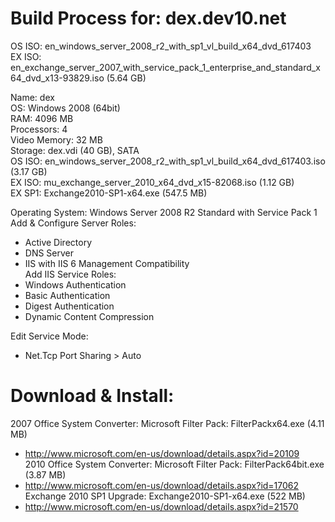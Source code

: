 Build Process for: dex.dev10.net 
================================
OS ISO: en_windows_server_2008_r2_with_sp1_vl_build_x64_dvd_617403<br>
EX ISO: en_exchange_server_2007_with_service_pack_1_enterprise_and_standard_x64_dvd_x13-93829.iso (5.64 GB)<br>

Name: dex<br>
OS: Windows 2008 (64bit)<br>
RAM: 4096 MB<br>
Processors: 4<br>
Video Memory: 32 MB<br>
Storage: dex.vdi (40 GB), SATA<br>
OS ISO: en_windows_server_2008_r2_with_sp1_vl_build_x64_dvd_617403.iso (3.17 GB)<br>
EX ISO: mu_exchange_server_2010_x64_dvd_x15-82068.iso (1.12 GB)<br>
EX SP1: Exchange2010-SP1-x64.exe (547.5 MB)<br>

Operating System: Windows Server 2008 R2 Standard with Service Pack 1<br>
Add & Configure Server Roles:<br>
- Active Directory<br>
- DNS Server<br>
- IIS with IIS 6 Management Compatibility<br>
Add IIS Service Roles:<br>
- Windows Authentication<br>
- Basic Authentication<br>
- Digest Authentication<br>
- Dynamic Content Compression<br>

Edit Service Mode:<br>
- Net.Tcp Port Sharing > Auto<br>

Download & Install:
===================
2007 Office System Converter: Microsoft Filter Pack: FilterPackx64.exe (4.11 MB)<br>
- http://www.microsoft.com/en-us/download/details.aspx?id=20109<br>
2010 Office System Converter: Microsoft Filter Pack: FilterPack64bit.exe (3.87 MB)<br>
- http://www.microsoft.com/en-us/download/details.aspx?id=17062<br>
Exchange 2010 SP1 Upgrade: Exchange2010-SP1-x64.exe (522 MB)<br>
- http://www.microsoft.com/en-us/download/details.aspx?id=21570<br>
